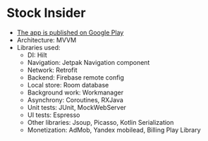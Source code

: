 # Stock Insider
- [The app is published on Google Play](https://play.google.com/store/apps/details?id=com.renatsayf.stockinsider)
- Architecture: MVVM
- Libraries used:
   * DI: Hilt
   * Navigation: Jetpak Navigation component
   * Network: Retrofit
   * Backend: Firebase remote config
   * Local store: Room database
   * Background work: Workmanager
   * Asynchrony: Coroutines, RXJava
   * Unit tests: JUnit, MockWebServer
   * UI tests: Espresso
   * Other libraries: Jsoup, Picasso, Kotlin Serialization
   * Monetization: AdMob, Yandex mobilead, Billing Play Library
